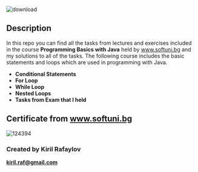 ![download](https://user-images.githubusercontent.com/120650256/208385967-841e4379-1de7-4309-8cc5-3e7b546d613c.jpeg)
 




## __**Description**__






In this repo you can find all the tasks from lectures and exercises included in the course __Programming Basics with Java__ held by www.softuni.bg and my solutions to all of the tasks. The following course includes the basic statements and loops which are used in programming with Java.

- __Conditional Statements__
- __For Loop__
- __While Loop__
- __Nested Loops__
- __Tasks from Exam that I held__




## __**Certificate from www.softuni.bg**__
                                                                
                                                                
                                                                
![124394](https://user-images.githubusercontent.com/120650256/208386678-d1ef8716-d4fa-4574-870a-8a589c013eec.png)



### Created by __**Kiril Rafaylov**__ 


**kiril.raf@gmail.com**
